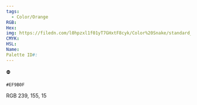 ```yaml
---
tags:
  - Color/Orange
RGB: 
Hex: 
img: https://filedn.com/l0hpzxl1f01yT7GHxtF8cyk/Color%20Snake/standard_csv_to_svg/EF9B0F.svg
CMYK: 
HSL: 
Name: 
Palette ID#:
---
```

⛔️
```palette
#EF9B0F
```
RGB 239, 155, 15
